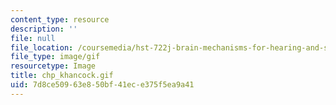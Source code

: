 ```yaml
---
content_type: resource
description: ''
file: null
file_location: /coursemedia/hst-722j-brain-mechanisms-for-hearing-and-speech-fall-2005/7d8ce50963e850bf41ece375f5ea9a41_chp_khancock.gif
file_type: image/gif
resourcetype: Image
title: chp_khancock.gif
uid: 7d8ce509-63e8-50bf-41ec-e375f5ea9a41
---
```

